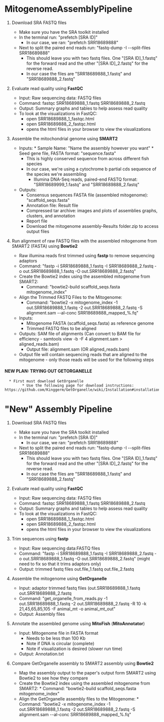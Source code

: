# MitogenomeAssemblyPipeline

1. Download SRA FASTQ files
     * Make sure you have the SRA toolkit installed
     * In the terminal run: "prefetch [SRA ID]"
          * In our case, we ran: "prefetch SRR18689888"
     * Next to split the paired end reads run: "fastq-dump -I --split-files SRR18689888"
          * This should leave you with two fastq files. One "[SRA ID]_1.fastq" for the forward read and the other "[SRA ID]_2.fastq" for the reverse read.
          * In our case the files are "SRR18689888_1.fastq" and "SRR18689888_2.fastq"

2. Evaluate read quality using __FastQC__
     * Input: Raw sequencing data: FASTQ files
     * Command: fastqc SRR18689888_1.fastq SRR18689888_2.fastq
     * Output: Summary graphs and tables to help assess read quality
     * To look at the visualizations in FastQC:
     	* open SRR18689888_1_fastqc.html
     	* open SRR18689888_2_fastqc.html
     	* opens the html files in your browser to view the visualizations
3. Assemble the mitochondrial genome using __SMART2__
    * Inputs:
          * Sample Name: "Name the assembly however you want" 
          * Seed gene file, FASTA format: "sequence.fasta"
		* This is highly conserved sequence from across different fish species
		* In our case, we're using a cytochrome b partial cds sequence of the species we're assembling
          * Illumina DNA-Seq reads, paired-end FASTQ format: "SRR18689999_1.fastq" and "SRR18689888_2.fastq"
     * Outputs:
          * Consensus sequences FASTA file (assembled mitogenome): "scaffold_seqs.fasta"
          * Annotation file: Result file 
          * Compressed tar archive: images and plots of assemblies graphs, clusters, and annotation
          * Report file
          * Download the mitogenome assembly-Results folder.zip to access output files
4. Run alignment of raw FASTQ files with the assembled mitogenome from SMART2 (FASTA) using __Bowtie2__
     * Raw illumina reads first trimmed using __fastp__ to remove sequencing adaptors
     * Command: "fastp -i SRR18689888_1.fastq -I SRR18689888_2.fastq -o out.SRR18689888_1.fastq -O out.SRR18689888_2.fastq"
     * Create the Bowtie2 index using the assembled mitogenome from SMART2:
          * Command: "bowtie2-build scaffold_seqs.fasta mitogenome_index"
     * Align the Trimmed FASTQ Files to the Mitogenome:
          * Command: "bowtie2 -x mitogenome_index -1 out.SRR18689888_1.fastq -2 out.SRR18689888_2.fastq -S alignment.sam --al-conc SRR18689888_mapped_%.fq"
     * Inputs:
          * Mitogenome FASTA (scaffold_seqs.fasta) as reference genome
          * Trimmed FASTQ files to be aligned
     * Outputs: SAM file of alignments (Can convert to BAM file for efficiency - samtools view -b -F 4 alignment.sam > aligned_reads.bam)
     	* Output file: alignment.sam (OR aligned_reads.bam)
     * Output file will contain sequencing reads that are aligned to the mitogenome - only those reads  will be used for the following steps


#### NEW PLAN: TRYING OUT GETORGANELLE
      * First must download GetOrganelle
            * Use the following page for download instructions: https://github.com/Kinggerm/GetOrganelle/wiki/Installation#installation


# "New" Assembly Pipeline
1. Download SRA FASTQ files
     * Make sure you have the SRA toolkit installed
     * In the terminal run: "prefetch [SRA ID]"
          * In our case, we ran: "prefetch SRR18689888"
     * Next to split the paired end reads run: "fastq-dump -I --split-files SRR18689888"
          * This should leave you with two fastq files. One "[SRA ID]_1.fastq" for the forward read and the other "[SRA ID]_2.fastq" for the reverse read.
          * In our case the files are "SRR18689888_1.fastq" and "SRR18689888_2.fastq"

2. Evaluate read quality using __FastQC__
     * Input: Raw sequencing data: FASTQ files
     * Command: fastqc SRR18689888_1.fastq SRR18689888_2.fastq
     * Output: Summary graphs and tables to help assess read quality
     * To look at the visualizations in FastQC:
     	* open SRR18689888_1_fastqc.html
     	* open SRR18689888_2_fastqc.html
     	* opens the html files in your browser to view the visualizations
3. Trim sequences using __fastp__
   * Input: Raw sequencing data:FASTQ files
   * Command: "fastp -i SRR18689888_1.fastq -I SRR18689888_2.fastq -o out.SRR18689888_1.fastq -O out.SRR18689888_2.fastq" (might need to fix so that it trims adaptors only)
   * Output: trimmed fastq files out.file_1.fastq out.file_2.fastq

4. Assemble the mitogenome using __GetOrganelle__
   * Input: adaptor trimmed fastq files (out.SRR18689888_1.fastq out.SRR18689888_2.fastq
   * Command: "get_organelle_from_reads.py -1 out.SRR18689888_1.fastq -2 out.SRR18689888_2.fastq -R 10 -k 21,45,65,85,105 -F animal_mt -o animal_mt_out"
   * Output: Assembly files

5. Annotate the assembled genome using __MitoFish__ (__MitoAnnotator__)
   * Input: Mitogenome file in FASTA format
     	* Needs to be less than 100 Kb
     	* Note if DNA is circular (complete)
     	* Note if visualization is desired (slower run time)
   * Output: Annotation.txt

6. Compare GetOrganelle assembly to SMART2 assembly using __Bowtie2__
   * Map the assembly output to the paper's output form SMART2 using Bowtie2 to see how they compare
   * Create the Bowtie2 index using the assembled mitogenome from SMART2:
          * Command: "bowtie2-build scaffold_seqs.fasta mitogenome_index"
   * Align the GetOrganelle assembly files to the Mitogenome:
          * Command: "bowtie2 -x mitogenome_index -1 out.SRR18689888_1.fastq -2 out.SRR18689888_2.fastq -S alignment.sam --al-conc SRR18689888_mapped_%.fq"


   
	   
